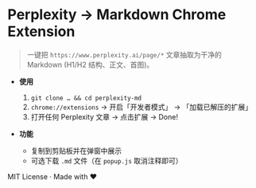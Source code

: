 # Perplexity → Markdown Chrome Extension

> 一键把 `https://www.perplexity.ai/page/*` 文章抽取为干净的 Markdown (H1/H2 结构、正文、首图)。

- **使用**  
  1. `git clone … && cd perplexity-md`  
  2. `chrome://extensions` → 开启「开发者模式」 → 「加载已解压的扩展」  
  3. 打开任何 Perplexity 文章 → 点击扩展 → Done!

- **功能**  
  - 复制到剪贴板并在弹窗中展示  
  - 可选下载 `.md` 文件（在 `popup.js` 取消注释即可）

MIT License · Made with ❤️
